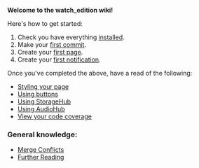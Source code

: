 **Welcome to the watch_edition wiki!**

Here's how to get started:
1. Check you have everything [installed](./Installation). 
2. Make your [first commit](./Tutorial-1:-Your-first-commit). 
3. Create your [first page](./Tutorial-2:-Creating-your-first-page). 
4. Create your [first notification](./Tutorial-3:-Notifications).


Once you've completed the above, have a read of the following:
* [Styling your page](./Styling)
* [Using buttons](./Using-Buttons)
* [Using StorageHub](./Using-StorageHub)
* [Using AudioHub](./Using-AudioHub)
* [View your code coverage](./Code-Coverage)

### General knowledge:
* [Merge Conflicts](./Merge-conflicts!)
* [Further Reading](./Further-Reading)
